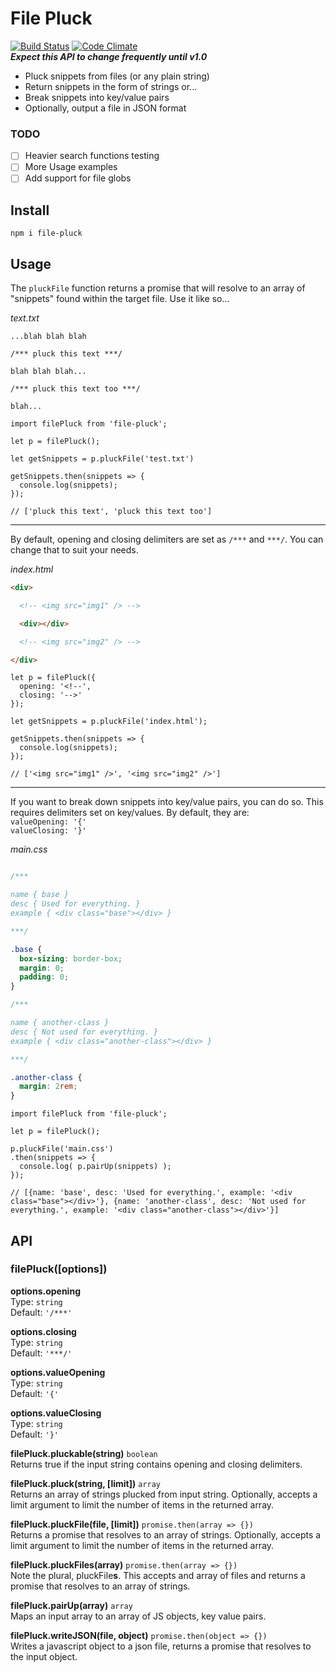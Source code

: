 # File Pluck

[![Build Status](https://travis-ci.org/iAmNathanJ/file-pluck.svg?branch=master)](https://travis-ci.org/iAmNathanJ/file-pluck) [![Code Climate](https://codeclimate.com/github/iAmNathanJ/file-pluck/badges/gpa.svg)](https://codeclimate.com/github/iAmNathanJ/file-pluck)  
***Expect this API to change frequently until v1.0***

- Pluck snippets from files (or any plain string)
- Return snippets in the form of strings or...
- Break snippets into key/value pairs
- Optionally, output a file in JSON format

### TODO
- [ ] Heavier search functions testing
- [ ] More Usage examples
- [ ] Add support for file globs

## Install
`npm i file-pluck`

## Usage
The `pluckFile` function returns a promise that will resolve to an array of "snippets" found within the target file. Use it like so...  

*text.txt*
```
...blah blah blah

/*** pluck this text ***/

blah blah blah...

/*** pluck this text too ***/

blah...
```

```node
import filePluck from 'file-pluck';

let p = filePluck();

let getSnippets = p.pluckFile('test.txt')

getSnippets.then(snippets => {
  console.log(snippets);
});

// ['pluck this text', 'pluck this text too']
```

---

By default, opening and closing delimiters are set as `/***` and `***/`. You can change that to suit your needs.  

*index.html*
```html
<div>

  <!-- <img src="img1" /> -->

  <div></div>

  <!-- <img src="img2" /> -->

</div>
```

```node
let p = filePluck({
  opening: '<!--',
  closing: '-->'
});

let getSnippets = p.pluckFile('index.html');

getSnippets.then(snippets => {
  console.log(snippets);
});

// ['<img src="img1" />', '<img src="img2" />']
```

---

If you want to break down snippets into key/value pairs, you can do so. This requires delimiters set on key/values. By default, they are:  
`valueOpening: '{'`  
`valueClosing: '}'`

*main.css*
```css

/***

name { base }
desc { Used for everything. }
example { <div class="base"></div> }

***/

.base {
  box-sizing: border-box;
  margin: 0;
  padding: 0;
}

/***

name { another-class }
desc { Not used for everything. }
example { <div class="another-class"></div> }

***/

.another-class {
  margin: 2rem;
}

```

```node
import filePluck from 'file-pluck';

let p = filePluck();

p.pluckFile('main.css')
.then(snippets => {
  console.log( p.pairUp(snippets) );
});

// [{name: 'base', desc: 'Used for everything.', example: '<div class="base"></div>'}, {name: 'another-class', desc: 'Not used for everything.', example: '<div class="another-class"></div>'}]
```

## API

### filePluck([options])

**options.opening**  
Type: `string`  
Default: `'/***'`  

**options.closing**  
Type: `string`  
Default: `'***/'`  

**options.valueOpening**  
Type: `string`  
Default: `'{'`  

**options.valueClosing**  
Type: `string`  
Default: `'}'`  

**filePluck.pluckable(string)** `boolean`  
Returns true if the input string contains opening and closing delimiters.

**filePluck.pluck(string, [limit])** `array`  
Returns an array of strings plucked from input string. Optionally, accepts a limit argument to limit the number of items in the returned array.

**filePluck.pluckFile(file, [limit])** `promise.then(array => {})`  
Returns a promise that resolves to an array of strings. Optionally, accepts a limit argument to limit the number of items in the returned array.

**filePluck.pluckFiles(array)** `promise.then(array => {})`  
Note the plural, pluckFile**s**. This accepts and array of files and returns a promise that resolves to an array of strings.

**filePluck.pairUp(array)** `array`  
Maps an input array to an array of JS objects, key value pairs. 

**filePluck.writeJSON(file, object)** `promise.then(object => {})`  
Writes a javascript object to a json file, returns a promise that resolves to the input object. 
